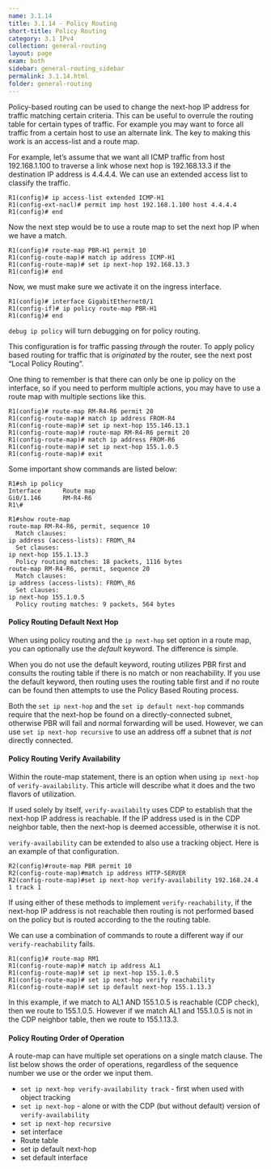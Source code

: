 ```yaml
---
name: 3.1.14
title: 3.1.14 - Policy Routing
short-title: Policy Routing
category: 3.1 IPv4
collection: general-routing
layout: page
exam: both
sidebar: general-routing_sidebar
permalink: 3.1.14.html
folder: general-routing
---
```

Policy-based routing can be used to change the next-hop IP address for traffic matching certain criteria. This can be useful to overrule the routing table for certain types of traffic. For example you may want to force all traffic from a certain host to use an alternate link. The key to making this work is an access-list and a route map.

For example, let’s assume that we want all ICMP traffic from host 192.168.1.100 to traverse a link whose next hop is 192.168.13.3 if the destination IP address is 4.4.4.4. We can use an extended access list to classify the traffic.
```
R1(config)# ip access-list extended ICMP-H1
R1(config-ext-nacl)# permit imp host 192.168.1.100 host 4.4.4.4
R1(config)# end
```
Now the next step would be to use a route map to set the next hop IP when we have a match.
```
R1(config)# route-map PBR-H1 permit 10
R1(config-route-map)# match ip address ICMP-H1
R1(config-route-map)# set ip next-hop 192.168.13.3
R1(config)# end
```
Now, we must make sure we activate it on the ingress interface.
```
R1(config)# interface GigabitEthernet0/1
R1(config-if)# ip policy route-map PBR-H1
R1(config)# end
```

`debug ip policy` will turn debugging on for policy routing.

This configuration is for traffic passing *through* the router. To apply policy based routing for traffic that is *originated* by the router, see the next post “Local Policy Routing”.

One thing to remember is that there can only be one ip policy on the interface, so if you need to perform multiple actions, you may have to use a route map with multiple sections like this.
```
R1(config)# route-map RM-R4-R6 permit 20
R1(config-route-map)# match ip address FROM-R4
R1(config-route-map)# set ip next-hop 155.146.13.1
R1(config-route-map)# route-map RM-R4-R6 permit 20
R1(config-route-map)# match ip address FROM-R6
R1(config-route-map)# set ip next-hop 155.1.0.5
R1(config-route-map)# exit
```

Some important show commands are listed below:
```
R1#sh ip policy
Interface      Route map
Gi0/1.146      RM-R4-R6
R1\#
```
```
R1#show route-map
route-map RM-R4-R6, permit, sequence 10
  Match clauses:
ip address (access-lists): FROM\_R4
  Set clauses:
ip next-hop 155.1.13.3
  Policy routing matches: 18 packets, 1116 bytes
route-map RM-R4-R6, permit, sequence 20
  Match clauses:
ip address (access-lists): FROM\_R6
  Set clauses:
ip next-hop 155.1.0.5
  Policy routing matches: 9 packets, 564 bytes
```

#### Policy Routing Default Next Hop
When using policy routing and the `ip next-hop` set option in a route map, you can optionally use the *default* keyword. The difference is simple.

When you do not use the default keyword, routing utilizes PBR first and consults the routing table if there is no match or non reachability. If you use the default keyword, then routing uses the routing table first and if no route can be found then attempts to use the Policy Based Routing process.

Both the `set ip next-hop` and the `set ip default next-hop` commands require that the next-hop be found on a directly-connected subnet, otherwise PBR will fail and normal forwarding will be used. However, we can use `set ip next-hop recursive` to use an address off a subnet that *is not* directly connected.

#### Policy Routing Verify Availability
Within the route-map statement, there is an option when using `ip next-hop` of `verify-availability`. This article will describe what it does and the two flavors of utilization.

If used solely by itself, `verify-availabilty` uses CDP to establish that the next-hop IP address is reachable. If the IP address used is in the CDP neighbor table, then the next-hop is deemed accessible, otherwise it is not.

`verify-availability` can be extended to also use a tracking object. Here is an example of that configuration.
```
R2(config)#route-map PBR permit 10
R2(config-route-map)#match ip address HTTP-SERVER
R2(config-route-map)#set ip next-hop verify-availability 192.168.24.4 1 track 1
```

If using either of these methods to implement `verify-reachability`, if the next-hop IP address is not reachable then routing is not performed based on the policy but is routed according to the the routing table.

We can use a combination of commands to route a different way if our `verify-reachability` fails.
```
R1(config)# route-map RM1
R1(config-route-map)# match ip address AL1
R1(config-route-map)# set ip next-hop 155.1.0.5
R1(config-route-map)# set ip next-hop verify reachability
R1(config-route-map)# set ip default next-hop 155.1.13.3
```
In this example, if we match to AL1 AND 155.1.0.5 is reachable (CDP check), then we route to 155.1.0.5. However if we match AL1 and 155.1.0.5 is not in the CDP neighbor table, then we route to 155.1.13.3.

#### Policy Routing Order of Operation
A route-map can have multiple set operations on a single match clause. The list below shows the order of operations, regardless of the sequence number we use or the order we input them.
- `set ip next-hop verify-availability track` - first when used with object tracking
- `set ip next-hop` - alone or with the CDP (but without default) version of `verify-availability`
- `set ip next-hop recursive`
- set interface
- Route table
- set ip default next-hop
- set default interface

